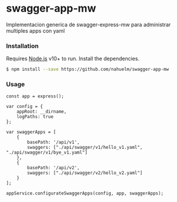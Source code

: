 # swagger-app-mw

Implementacion generica de swagger-express-mw para administrar multiples apps con yaml


### Installation

Requires [Node.js](https://nodejs.org/) v10+ to run. Install the dependencies.

```sh
$ npm install --save https://github.com/nahuelm/swagger-app-mw
```

### Usage

```node
const app = express();

var config = {
    appRoot: __dirname,
    logPaths: true
};

var swaggerApps = [
    {
        basePath: '/api/v1',
        swaggers: ["./api/swagger/v1/hello_v1.yaml", "./api/swagger/v1/bye_v1.yaml"]
    },
    {
        basePath: '/api/v2',
        swaggers: ["./api/swagger/v2/hello_v2.yaml"]
    }
];

appService.configurateSwaggerApps(config, app, swaggerApps);
```
